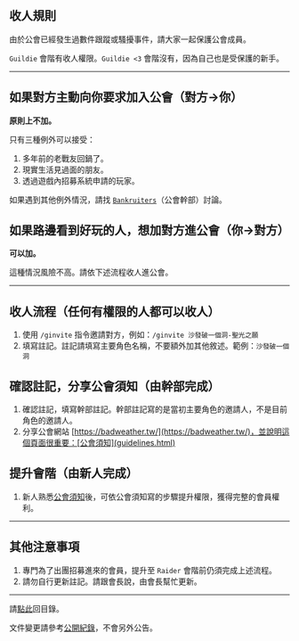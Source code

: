 ## 收人規則

由於公會已經發生過數件跟蹤或騷擾事件，請大家一起保護公會成員。

`Guildie` 會階有收人權限。`Guildie <3` 會階沒有，因為自己也是受保護的新手。

---

## 如果對方主動向你要求加入公會（對方→你）

**原則上不加。**

只有三種例外可以接受：
1.  多年前的老戰友回鍋了。
1.  現實生活見過面的朋友。
1.  透過遊戲內招募系統申請的玩家。

如果遇到其他例外情況，請找 [`Bankruiters`](ranks.html)（公會幹部）討論。

## 如果路邊看到好玩的人，想加對方進公會（你→對方）

**可以加。**

這種情況風險不高。請依下述流程收人進公會。

---

## 收人流程（任何有權限的人都可以收人）

1.  使用 `/ginvite` 指令邀請對方，例如：`/ginvite 沙發破一個洞-聖光之願`
1.  填寫註記。註記請填寫主要角色名稱，不要額外加其他敘述。範例：`沙發破一個洞`

## 確認註記，分享公會須知（由幹部完成）

1.  確認註記，填寫幹部註記。幹部註記寫的是當初主要角色的邀請人，不是目前角色的邀請人。
1.  分享公會網站 [https://badweather.tw/](https://badweather.tw/)，並說明這個頁面很重要：[公會須知](guidelines.html)

## 提升會階（由新人完成）

1.  新人熟悉[公會須知](guidelines.html)後，可依公會須知寫的步驟提升權限，獲得完整的會員權利。

---

## 其他注意事項

1.  專門為了出團招募進來的會員，提升至 `Raider` 會階前仍須完成上述流程。
1.  請勿自行更新註記。請跟會長說，由會長幫忙更新。

--- 

請[點此](index.html)回目錄。

文件變更請參考[公開紀錄](https://github.com/dalechou/badweather.tw/commits/master/recruitment.md)，不會另外公告。
